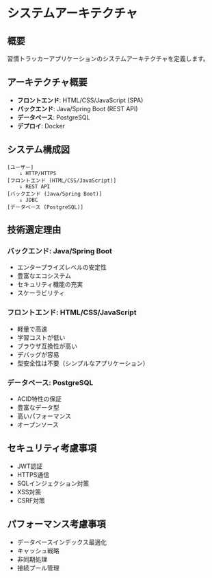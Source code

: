 # システムアーキテクチャ

## 概要
習慣トラッカーアプリケーションのシステムアーキテクチャを定義します。

## アーキテクチャ概要
- **フロントエンド**: HTML/CSS/JavaScript (SPA)
- **バックエンド**: Java/Spring Boot (REST API)
- **データベース**: PostgreSQL
- **デプロイ**: Docker

## システム構成図
```
[ユーザー] 
    ↓ HTTP/HTTPS
[フロントエンド (HTML/CSS/JavaScript)]
    ↓ REST API
[バックエンド (Java/Spring Boot)]
    ↓ JDBC
[データベース (PostgreSQL)]
```

## 技術選定理由

### バックエンド: Java/Spring Boot
- エンタープライズレベルの安定性
- 豊富なエコシステム
- セキュリティ機能の充実
- スケーラビリティ

### フロントエンド: HTML/CSS/JavaScript
- 軽量で高速
- 学習コストが低い
- ブラウザ互換性が高い
- デバッグが容易
- 型安全性は不要（シンプルなアプリケーション）

### データベース: PostgreSQL
- ACID特性の保証
- 豊富なデータ型
- 高いパフォーマンス
- オープンソース

## セキュリティ考慮事項
- JWT認証
- HTTPS通信
- SQLインジェクション対策
- XSS対策
- CSRF対策

## パフォーマンス考慮事項
- データベースインデックス最適化
- キャッシュ戦略
- 非同期処理
- 接続プール管理
